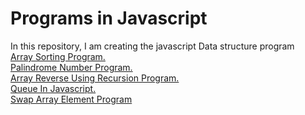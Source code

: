 # Programs in Javascript
In this repository, I am creating the javascript Data structure program <br />
[Array Sorting Program.](https://en.wikipedia.org/wiki/Object-relational_mapping)   <br />
[Palindrome Number Program.](https://en.wikipedia.org/wiki/Object-relational_mapping)  <br />
[Array Reverse Using Recursion Program.](https://en.wikipedia.org/wiki/Object-relational_mapping)  <br />
[Queue In Javascript.](https://en.wikipedia.org/wiki/Object-relational_mapping)  <br />
[Swap Array Element Program](https://github.com/jeetu-sah/javascript_programs/blob/main/swap_array_element.html)  <br />


